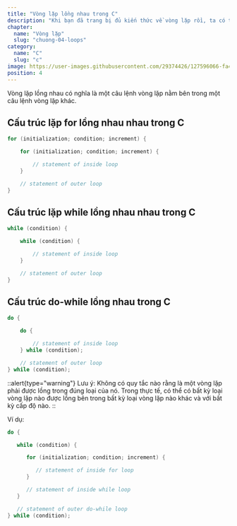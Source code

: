 ```yaml
---
title: "Vòng lặp lồng nhau trong C"
description: "Khi bạn đã trang bị đủ kiến thức về vòng lặp rồi, ta có thể nâng cao chúng với bài học này. Bằng cách kết hợp và lồng nhiều vòng lặp, bạn có thể kiểm soát luồng của chương trình một cách chi tiết và hiệu quả hơn. Học cách sử dụng vòng lặp lồng nhau sao cho hợp lý để giải quyết các vấn đề phức tạp, tối ưu hóa mã nguồn, và tạo ra các ứng dụng đa năng. "
chapter:
  name: "Vòng lặp"
  slug: "chuong-04-loops"
category:
  name: "C"
  slug: "c"
image: https://user-images.githubusercontent.com/29374426/127596066-fa46df01-982f-4a72-b6d1-f7d8f5c5a9b3.png
position: 4
---
```


Vòng lặp lồng nhau có nghĩa là một câu lệnh vòng lặp nằm bên trong một câu lệnh vòng lặp khác.

## Cấu trúc lặp for lồng nhau nhau trong C

```cpp
for (initialization; condition; increment) {

    for (initialization; condition; increment) {

        // statement of inside loop
    }

    // statement of outer loop
}
```

## Cấu trúc lặp while lồng nhau nhau trong C

```cpp
while (condition) {

    while (condition) {

        // statement of inside loop
    }

    // statement of outer loop
}
```

## Cấu trúc do-while lồng nhau trong C

```cpp
do {

    do {

        // statement of inside loop
    } while (condition);

    // statement of outer loop
} while (condition);
```

::alert{type="warning"}
Lưu ý: Không có quy tắc nào rằng là một vòng lặp phải được lồng trong đúng loại của nó. Trong thực tế, có thể có bất kỳ loại vòng lặp nào được lồng bên trong bất kỳ loại vòng lặp nào khác và với bất kỳ cấp độ nào.
::

Ví dụ:

```cpp
do {

   while (condition) {

      for (initialization; condition; increment) {

         // statement of inside for loop
      }

      // statement of inside while loop
   }

   // statement of outer do-while loop
} while (condition);
```
